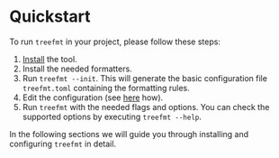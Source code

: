 
# Quickstart

To run `treefmt` in your project, please follow these steps:

1. [Install] the tool.
2. Install the needed formatters.
3. Run `treefmt --init`. This will generate the basic configuration file `treefmt.toml` containing the formatting rules.
4. Edit the configuration (see [here] how).
5. Run `treefmt` with the needed flags and options. You can check the supported options by executing `treefmt --help`.

In the following sections we will guide you through installing and configuring `treefmt` in detail.

[install]: installation.md
[here]: formatters-spec.md